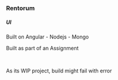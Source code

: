 <h3>Rentorum</h3>
<h5>UI</h5>
<p>Built on Angular - Nodejs - Mongo</p>
<p>Built as part of an Assignment</p>
<br>
<p>As its WIP project, build might fail with error</p>
